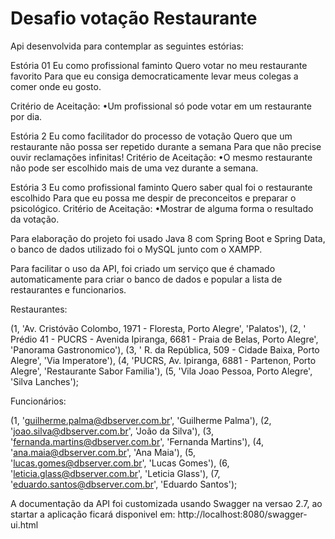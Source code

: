 # Desafio votação Restaurante

Api desenvolvida para contemplar as seguintes estórias:

Estória 01
Eu como profissional faminto Quero votar no meu restaurante favorito Para que eu consiga democraticamente levar meus colegas a comer onde eu gosto. 

Critério de Aceitação:
•Um profissional só pode votar em um restaurante por dia. 
 
Estória 2 
Eu como facilitador do processo de votação Quero que um restaurante não possa ser repetido durante a semana Para que não precise ouvir reclamações infinitas! 
Critério de Aceitação:
•O mesmo restaurante não pode ser escolhido mais de uma vez durante a semana. 
 
Estória 3
Eu como profissional faminto Quero saber qual foi o restaurante escolhido Para que eu possa me despir de preconceitos e preparar o psicológico. 
Critério de Aceitação: 
•Mostrar de alguma forma o resultado da votação. 


Para elaboração do projeto foi usado Java 8 com Spring Boot e Spring Data, o banco de dados utilizado foi o MySQL junto com o XAMPP.

Para facilitar o uso da API, foi criado um serviço que é chamado automaticamente para criar o banco de dados e popular a lista de restaurantes e funcionarios.


Restaurantes:

(1, 'Av. Cristóvão Colombo, 1971 - Floresta, Porto Alegre', 'Palatos'),
(2, ' Prédio 41 - PUCRS - Avenida Ipiranga, 6681 - Praia de Belas, Porto Alegre', 'Panorama Gastronomico'),
(3, ' R. da República, 509 - Cidade Baixa, Porto Alegre', 'Via Imperatore'),
(4, 'PUCRS, Av. Ipiranga, 6881 - Partenon, Porto Alegre', 'Restaurante Sabor Familia'),
(5, 'Vila Joao Pessoa, Porto Alegre', 'Silva Lanches');


Funcionários:

(1, 'guilherme.palma@dbserver.com.br', 'Guilherme Palma'),
(2, 'joao.silva@dbserver.com.br', 'João da Silva'),
(3, 'fernanda.martins@dbserver.com.br', 'Fernanda Martins'),
(4, 'ana.maia@dbserver.com.br', 'Ana Maia'),
(5, 'lucas.gomes@dbserver.com.br', 'Lucas Gomes'),
(6, 'leticia.glass@dbserver.com.br', 'Leticia Glass'),
(7, 'eduardo.santos@dbserver.com.br', 'Eduardo Santos');


A documentação da API foi customizada usando Swagger na versao 2.7, ao startar a aplicação ficará disponivel em:
http://localhost:8080/swagger-ui.html


